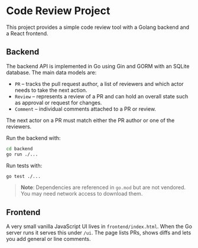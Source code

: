 # Code Review Project

This project provides a simple code review tool with a Golang backend and a React frontend.

## Backend

The backend API is implemented in Go using Gin and GORM with an SQLite database. The main data models are:

* `PR` – tracks the pull request author, a list of reviewers and which actor needs to take the next action.
* `Review` – represents a review of a PR and can hold an overall state such as approval or request for changes.
* `Comment` – individual comments attached to a PR or review.

The next actor on a PR must match either the PR author or one of the reviewers.

Run the backend with:

```bash
cd backend
go run ./...
```

Run tests with:

```bash
go test ./...
```

> **Note**: Dependencies are referenced in `go.mod` but are not vendored. You may need network access to download them.

## Frontend

A very small vanilla JavaScript UI lives in `frontend/index.html`. When the Go
server runs it serves this under `/ui`. The page lists PRs, shows diffs and lets
you add general or line comments.
